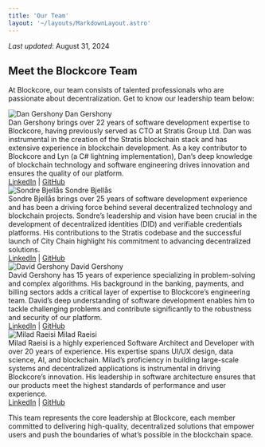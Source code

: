 ```yaml
---
title: 'Our Team'
layout: '~/layouts/MarkdownLayout.astro'
---
```


_Last updated_: August 31, 2024

## Meet the Blockcore Team

At Blockcore, our team consists of talented professionals who are passionate about decentralization. Get to know our leadership team below:


<div class="team-member">
  <div class="team-member-title">
    <img src="https://github.com/dangershony.png?size=100" alt="Dan Gershony" />
    Dan Gershony
  </div>
  <div class="team-member-info">
    Dan Gershony brings over 22 years of software development expertise to Blockcore, having previously served as CTO at Stratis Group Ltd. Dan was instrumental in the creation of the Stratis blockchain stack and has extensive experience in blockchain development. As a key contributor to Blockcore and Lyn (a C# lightning implementation), Dan’s deep knowledge of blockchain technology and software engineering drives innovation and ensures the quality of our platform.
    <div class="team-member-links">
          <a href="https://www.linkedin.com/in/dangershony/">LinkedIn</a> | 
      <a href="https://github.com/dangershony">GitHub</a>
    </div>
  </div>
</div>

<div class="team-member">
  <div class="team-member-title">
    <img src="https://github.com/sondreb.png?size=100" alt="Sondre Bjellås" />
    Sondre Bjellås
  </div>
  <div class="team-member-info">
    Sondre Bjellås brings over 25 years of software development experience and has been a driving force behind several decentralized technology and blockchain projects. Sondre’s leadership and vision have been crucial in the development of decentralized identities (DID) and verifiable credentials platforms. His contributions to the Stratis codebase and the successful launch of City Chain highlight his commitment to advancing decentralized solutions.
    <div class="team-member-links">
      <a href="https://www.linkedin.com/in/sondre-bjellas/">LinkedIn</a> | 
      <a href="https://github.com/sondreb">GitHub</a>
    </div>
  </div>
</div>

<div class="team-member">
  <div class="team-member-title">
    <img src="https://github.com/davidgershony.png?size=100" alt="David Gershony" />
    David Gershony
  </div>
  <div class="team-member-info">
    David Gershony has 15 years of experience specializing in problem-solving and complex algorithms. His background in the banking, payments, and billing sectors adds a critical layer of expertise to Blockcore’s engineering team. David’s deep understanding of software development enables him to tackle challenging problems and contribute significantly to the robustness and security of our platform.
    <div class="team-member-links">
      <a href="https://www.linkedin.com/in/davidgershony/">LinkedIn</a> | 
      <a href="https://github.com/davidgershony">GitHub</a>
    </div>
  </div>
</div>

<div class="team-member">
  <div class="team-member-title">
    <img src="https://github.com/miladsoft.png?size=100" alt="Milad Raeisi" />
    Milad Raeisi
  </div>
  <div class="team-member-info">
    Milad Raeisi is a highly experienced Software Architect and Developer with over 20 years of experience. His expertise spans UI/UX design, data science, AI, and blockchain. Milad’s proficiency in building large-scale systems and decentralized applications is instrumental in driving Blockcore’s innovation. His leadership in software architecture ensures that our products meet the highest standards of performance and user experience.
    <div class="team-member-links">
      <a href="https://www.linkedin.com/in/miladraeisi/">LinkedIn</a> | 
      <a href="https://github.com/miladsoft">GitHub</a>
    </div>
  </div>
</div>


<!-- Example with no photo available -->
<!-- <div class="team-member">
  <div class="team-member-title">
    <div class="default-avatar">D</div>
    Default Member - Position
  </div>
  <div class="team-member-info">
    This member is an integral part of our team and brings unique skills and expertise to the table. Their work ensures the continued success of our projects.
    <div class="team-member-links">
      <a href="#">LinkedIn</a> | 
      <a href="#">GitHub</a>
    </div>
  </div>
</div> -->
This team represents the core leadership at Blockcore, each member committed to delivering high-quality, decentralized solutions that empower users and push the boundaries of what’s possible in the blockchain space.
